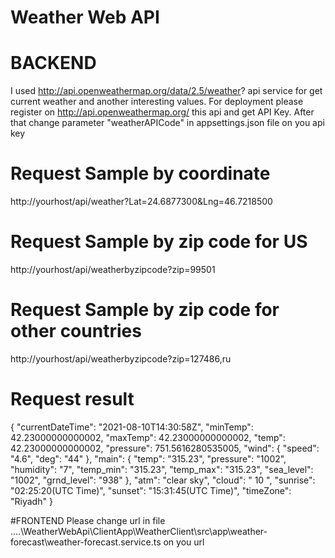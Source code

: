 # Weather Web API
# BACKEND 
I used http://api.openweathermap.org/data/2.5/weather? api service for get current weather and another interesting values. For deployment please register
on http://api.openweathermap.org/ this api and get API Key. After that change parameter "weatherAPICode" in appsettings.json file on you api key
# Request Sample by coordinate
http://yourhost/api/weather?Lat=24.6877300&Lng=46.7218500

# Request Sample by zip code for US
http://yourhost/api/weatherbyzipcode?zip=99501

# Request Sample by zip code for other countries
http://yourhost/api/weatherbyzipcode?zip=127486,ru
# Request result
{
    "currentDateTime": "2021-08-10T14:30:58Z",
    "minTemp": 42.23000000000002,
    "maxTemp": 42.23000000000002,
    "temp": 42.23000000000002,
    "pressure": 751.5616280535005,
    "wind": {
        "speed": "4.6",
        "deg": "44"
    },
    "main": {
        "temp": "315.23",
        "pressure": "1002",
        "humidity": "7",
        "temp_min": "315.23",
        "temp_max": "315.23",
        "sea_level": "1002",
        "grnd_level": "938"
    },
    "atm": "clear sky",
    "cloud": " 10 ",
    "sunrise": "02:25:20(UTC Time)",
    "sunset": "15:31:45(UTC Time)",
    "timeZone": "Riyadh"
}


#FRONTEND
Please change url in file ....\WeatherWebApi\ClientApp\WeatherClient\src\app\weather-forecast\weather-forecast.service.ts  on you url
